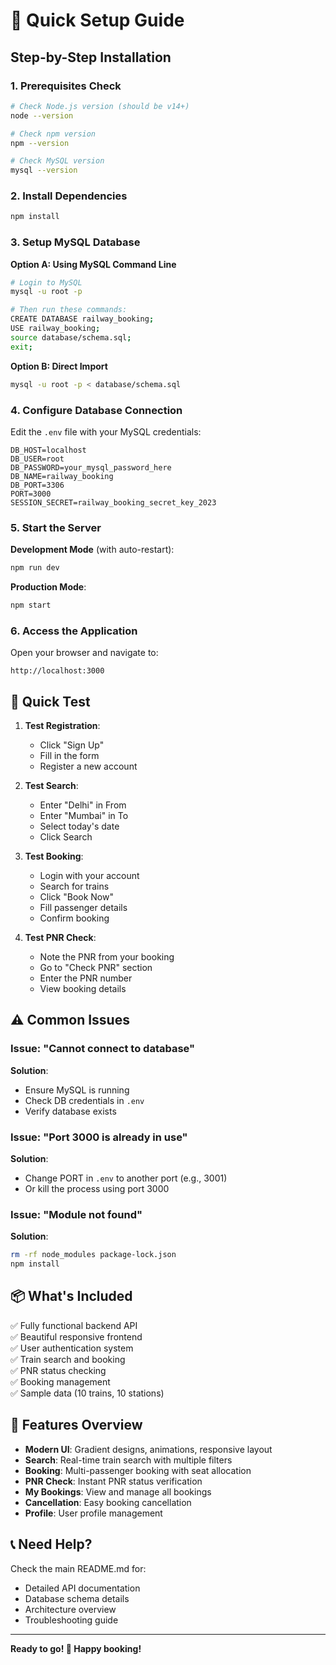 # 🚀 Quick Setup Guide

## Step-by-Step Installation

### 1. Prerequisites Check
```bash
# Check Node.js version (should be v14+)
node --version

# Check npm version
npm --version

# Check MySQL version
mysql --version
```

### 2. Install Dependencies
```bash
npm install
```

### 3. Setup MySQL Database

**Option A: Using MySQL Command Line**
```bash
# Login to MySQL
mysql -u root -p

# Then run these commands:
CREATE DATABASE railway_booking;
USE railway_booking;
source database/schema.sql;
exit;
```

**Option B: Direct Import**
```bash
mysql -u root -p < database/schema.sql
```

### 4. Configure Database Connection

Edit the `.env` file with your MySQL credentials:
```env
DB_HOST=localhost
DB_USER=root
DB_PASSWORD=your_mysql_password_here
DB_NAME=railway_booking
DB_PORT=3306
PORT=3000
SESSION_SECRET=railway_booking_secret_key_2023
```

### 5. Start the Server

**Development Mode** (with auto-restart):
```bash
npm run dev
```

**Production Mode**:
```bash
npm start
```

### 6. Access the Application

Open your browser and navigate to:
```
http://localhost:3000
```

## 🎯 Quick Test

1. **Test Registration**: 
   - Click "Sign Up"
   - Fill in the form
   - Register a new account

2. **Test Search**:
   - Enter "Delhi" in From
   - Enter "Mumbai" in To
   - Select today's date
   - Click Search

3. **Test Booking**:
   - Login with your account
   - Search for trains
   - Click "Book Now"
   - Fill passenger details
   - Confirm booking

4. **Test PNR Check**:
   - Note the PNR from your booking
   - Go to "Check PNR" section
   - Enter the PNR number
   - View booking details

## ⚠️ Common Issues

### Issue: "Cannot connect to database"
**Solution**: 
- Ensure MySQL is running
- Check DB credentials in `.env`
- Verify database exists

### Issue: "Port 3000 is already in use"
**Solution**: 
- Change PORT in `.env` to another port (e.g., 3001)
- Or kill the process using port 3000

### Issue: "Module not found"
**Solution**: 
```bash
rm -rf node_modules package-lock.json
npm install
```

## 📦 What's Included

✅ Fully functional backend API  
✅ Beautiful responsive frontend  
✅ User authentication system  
✅ Train search and booking  
✅ PNR status checking  
✅ Booking management  
✅ Sample data (10 trains, 10 stations)  

## 🎨 Features Overview

- **Modern UI**: Gradient designs, animations, responsive layout
- **Search**: Real-time train search with multiple filters
- **Booking**: Multi-passenger booking with seat allocation
- **PNR Check**: Instant PNR status verification
- **My Bookings**: View and manage all bookings
- **Cancellation**: Easy booking cancellation
- **Profile**: User profile management

## 📞 Need Help?

Check the main README.md for:
- Detailed API documentation
- Database schema details
- Architecture overview
- Troubleshooting guide

---

**Ready to go! 🎫 Happy booking!**
